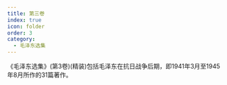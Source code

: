 ```yaml
---
title: 第三卷
index: true
icon: folder
order: 3
category:
  - 毛泽东选集
---
```


《毛泽东选集》(第3卷)(精装)包括毛泽东在抗日战争后期，即1941年3月至1945年8月所作的31篇著作。

<Catalog  />